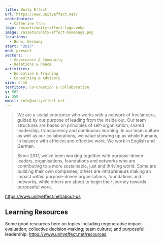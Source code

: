 ```yaml
---
title: Unity Effect
url: https://www.unityeffect.net/
contributors:
  - Catherine Tran
logo: /assets/unity-effect-logo.webp
image: /assets/unity-effect-homepage.png
locations:
  - Bonn, Germany
start: "2017"
end: present
sectors:
  - Governance & Community
  - Relations & Peace
activities:
  - Education & Training
  - Consulting & Advisory
size: 4-10
territory: Co-creation & Collaboration
y: 562
x: 550
email: info@unityeffect.net
---
```

> We are a social enterprise who works with a network of freelancers, guided by our purpose of leading from the inside out. Our team structures are based on principles of self-organisation, shared leadership, transparency and continuous learning. In our team culture as well as our collaborations, we value showing up as whole humans, in balance with efficient and effective work. We work in English and German.
> 
> Since 2017, we’ve been working together with purpose-driven leaders, organisations, foundations and networks who are contributing to a more sustainable, just and thriving world. Some are building their own companies, others are intrapreneurs making an impact within purpose-driven organisations, foundations and networks, while others are about to begin their journey towards purposeful work.

https://www.unityeffect.net/about-us 

## Learning Resources

Some good resources here on topics including regenerative impact evaluation; collective decision-making; team culture; and purposeful leadership: https://www.unityeffect.net/resources 
